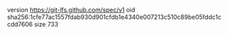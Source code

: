 version https://git-lfs.github.com/spec/v1
oid sha256:1cfe77ac1557fdab930d901cfdb1e4340e007213c510c89be05fddc1ccdd7606
size 733
